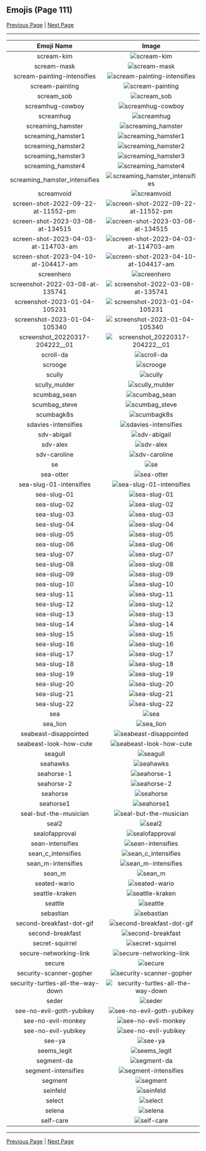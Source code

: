 
## Emojis (Page 111)

[Previous Page](/docs/hc/page-s-0110.md)
  | [Next Page](/docs/hc/page-s-0112.md)

<hr />

|Emoji Name|Image|
| :-: | :-: |
|scream-kim| ![scream-kim](/emojis/hc/scream-kim.jpg)|
|scream-mask| ![scream-mask](/emojis/hc/scream-mask.png)|
|scream-painting-intensifies| ![scream-painting-intensifies](/emojis/hc/scream-painting-intensifies.gif)|
|scream-painting| ![scream-painting](/emojis/hc/scream-painting.png)|
|scream_sob| ![scream_sob](/emojis/hc/scream_sob.png)|
|screamhug-cowboy| ![screamhug-cowboy](/emojis/hc/screamhug-cowboy.png)|
|screamhug| ![screamhug](/emojis/hc/screamhug.png)|
|screaming_hamster| ![screaming_hamster](/emojis/hc/screaming_hamster.png)|
|screaming_hamster1| ![screaming_hamster1](/emojis/hc/screaming_hamster1.png)|
|screaming_hamster2| ![screaming_hamster2](/emojis/hc/screaming_hamster2.png)|
|screaming_hamster3| ![screaming_hamster3](/emojis/hc/screaming_hamster3.png)|
|screaming_hamster4| ![screaming_hamster4](/emojis/hc/screaming_hamster4.png)|
|screaming_hamster_intensifies| ![screaming_hamster_intensifies](/emojis/hc/screaming_hamster_intensifies.gif)|
|screamvoid| ![screamvoid](/emojis/hc/screamvoid.png)|
|screen-shot-2022-09-22-at-11552-pm| ![screen-shot-2022-09-22-at-11552-pm](/emojis/hc/screen-shot-2022-09-22-at-11552-pm.png)|
|screen-shot-2023-03-08-at-134515| ![screen-shot-2023-03-08-at-134515](/emojis/hc/screen-shot-2023-03-08-at-134515.png)|
|screen-shot-2023-04-03-at-114703-am| ![screen-shot-2023-04-03-at-114703-am](/emojis/hc/screen-shot-2023-04-03-at-114703-am.png)|
|screen-shot-2023-04-10-at-104417-am| ![screen-shot-2023-04-10-at-104417-am](/emojis/hc/screen-shot-2023-04-10-at-104417-am.png)|
|screenhero| ![screenhero](/emojis/hc/screenhero.png)|
|screenshot-2022-03-08-at-135741| ![screenshot-2022-03-08-at-135741](/emojis/hc/screenshot-2022-03-08-at-135741.png)|
|screenshot-2023-01-04-105231| ![screenshot-2023-01-04-105231](/emojis/hc/screenshot-2023-01-04-105231.png)|
|screenshot-2023-01-04-105340| ![screenshot-2023-01-04-105340](/emojis/hc/screenshot-2023-01-04-105340.png)|
|screenshot_20220317-204222__01| ![screenshot_20220317-204222__01](/emojis/hc/screenshot_20220317-204222__01.jpg)|
|scroll-da| ![scroll-da](/emojis/hc/scroll-da.png)|
|scrooge| ![scrooge](/emojis/hc/scrooge.png)|
|scully| ![scully](/emojis/hc/scully.jpg)|
|scully_mulder| ![scully_mulder](/emojis/hc/scully_mulder.jpg)|
|scumbag_sean| ![scumbag_sean](/emojis/hc/scumbag_sean.png)|
|scumbag_steve| ![scumbag_steve](/emojis/hc/scumbag_steve.png)|
|scumbagk8s| ![scumbagk8s](/emojis/hc/scumbagk8s.png)|
|sdavies-intensifies| ![sdavies-intensifies](/emojis/hc/sdavies-intensifies.gif)|
|sdv-abigail| ![sdv-abigail](/emojis/hc/sdv-abigail.png)|
|sdv-alex| ![sdv-alex](/emojis/hc/sdv-alex.png)|
|sdv-caroline| ![sdv-caroline](/emojis/hc/sdv-caroline.png)|
|se| ![se](/emojis/hc/se.png)|
|sea-otter| ![sea-otter](/emojis/hc/sea-otter.png)|
|sea-slug-01-intensifies| ![sea-slug-01-intensifies](/emojis/hc/sea-slug-01-intensifies.gif)|
|sea-slug-01| ![sea-slug-01](/emojis/hc/sea-slug-01.png)|
|sea-slug-02| ![sea-slug-02](/emojis/hc/sea-slug-02.png)|
|sea-slug-03| ![sea-slug-03](/emojis/hc/sea-slug-03.png)|
|sea-slug-04| ![sea-slug-04](/emojis/hc/sea-slug-04.png)|
|sea-slug-05| ![sea-slug-05](/emojis/hc/sea-slug-05.png)|
|sea-slug-06| ![sea-slug-06](/emojis/hc/sea-slug-06.png)|
|sea-slug-07| ![sea-slug-07](/emojis/hc/sea-slug-07.png)|
|sea-slug-08| ![sea-slug-08](/emojis/hc/sea-slug-08.png)|
|sea-slug-09| ![sea-slug-09](/emojis/hc/sea-slug-09.png)|
|sea-slug-10| ![sea-slug-10](/emojis/hc/sea-slug-10.png)|
|sea-slug-11| ![sea-slug-11](/emojis/hc/sea-slug-11.png)|
|sea-slug-12| ![sea-slug-12](/emojis/hc/sea-slug-12.png)|
|sea-slug-13| ![sea-slug-13](/emojis/hc/sea-slug-13.png)|
|sea-slug-14| ![sea-slug-14](/emojis/hc/sea-slug-14.png)|
|sea-slug-15| ![sea-slug-15](/emojis/hc/sea-slug-15.png)|
|sea-slug-16| ![sea-slug-16](/emojis/hc/sea-slug-16.png)|
|sea-slug-17| ![sea-slug-17](/emojis/hc/sea-slug-17.png)|
|sea-slug-18| ![sea-slug-18](/emojis/hc/sea-slug-18.png)|
|sea-slug-19| ![sea-slug-19](/emojis/hc/sea-slug-19.png)|
|sea-slug-20| ![sea-slug-20](/emojis/hc/sea-slug-20.png)|
|sea-slug-21| ![sea-slug-21](/emojis/hc/sea-slug-21.png)|
|sea-slug-22| ![sea-slug-22](/emojis/hc/sea-slug-22.png)|
|sea| ![sea](/emojis/hc/sea.gif)|
|sea_lion| ![sea_lion](/emojis/hc/sea_lion.png)|
|seabeast-disappointed| ![seabeast-disappointed](/emojis/hc/seabeast-disappointed.png)|
|seabeast-look-how-cute| ![seabeast-look-how-cute](/emojis/hc/seabeast-look-how-cute.png)|
|seagull| ![seagull](/emojis/hc/seagull.jpg)|
|seahawks| ![seahawks](/emojis/hc/seahawks.png)|
|seahorse-1| ![seahorse-1](/emojis/hc/seahorse-1.gif)|
|seahorse-2| ![seahorse-2](/emojis/hc/seahorse-2.gif)|
|seahorse| ![seahorse](/emojis/hc/seahorse.png)|
|seahorse1| ![seahorse1](/emojis/hc/seahorse1.gif)|
|seal-but-the-musician| ![seal-but-the-musician](/emojis/hc/seal-but-the-musician.png)|
|seal2| ![seal2](/emojis/hc/seal2.jpg)|
|sealofapproval| ![sealofapproval](/emojis/hc/sealofapproval.jpg)|
|sean-intensifies| ![sean-intensifies](/emojis/hc/sean-intensifies.png)|
|sean_c_intensifies| ![sean_c_intensifies](/emojis/hc/sean_c_intensifies.gif)|
|sean_m-intensifies| ![sean_m-intensifies](/emojis/hc/sean_m-intensifies.gif)|
|sean_m| ![sean_m](/emojis/hc/sean_m.png)|
|seated-wario| ![seated-wario](/emojis/hc/seated-wario.png)|
|seattle-kraken| ![seattle-kraken](/emojis/hc/seattle-kraken.png)|
|seattle| ![seattle](/emojis/hc/seattle.png)|
|sebastian| ![sebastian](/emojis/hc/sebastian.png)|
|second-breakfast-dot-gif| ![second-breakfast-dot-gif](/emojis/hc/second-breakfast-dot-gif.gif)|
|second-breakfast| ![second-breakfast](/emojis/hc/second-breakfast.jpg)|
|secret-squirrel| ![secret-squirrel](/emojis/hc/secret-squirrel.png)|
|secure-networking-link| ![secure-networking-link](/emojis/hc/secure-networking-link.png)|
|secure| ![secure](/emojis/hc/secure.gif)|
|security-scanner-gopher| ![security-scanner-gopher](/emojis/hc/security-scanner-gopher.png)|
|security-turtles-all-the-way-down| ![security-turtles-all-the-way-down](/emojis/hc/security-turtles-all-the-way-down.gif)|
|seder| ![seder](/emojis/hc/seder.png)|
|see-no-evil-goth-yubikey| ![see-no-evil-goth-yubikey](/emojis/hc/see-no-evil-goth-yubikey.png)|
|see-no-evil-monkey| ![see-no-evil-monkey](/emojis/hc/see-no-evil-monkey.gif)|
|see-no-evil-yubikey| ![see-no-evil-yubikey](/emojis/hc/see-no-evil-yubikey.png)|
|see-ya| ![see-ya](/emojis/hc/see-ya.png)|
|seems_legit| ![seems_legit](/emojis/hc/seems_legit.gif)|
|segment-da| ![segment-da](/emojis/hc/segment-da.png)|
|segment-intensifies| ![segment-intensifies](/emojis/hc/segment-intensifies.gif)|
|segment| ![segment](/emojis/hc/segment.png)|
|seinfeld| ![seinfeld](/emojis/hc/seinfeld.jpg)|
|select| ![select](/emojis/hc/select.jpg)|
|selena| ![selena](/emojis/hc/selena.png)|
|self-care| ![self-care](/emojis/hc/self-care.png)|

<hr/>

[Previous Page](/docs/hc/page-s-0110.md)
  | [Next Page](/docs/hc/page-s-0112.md)